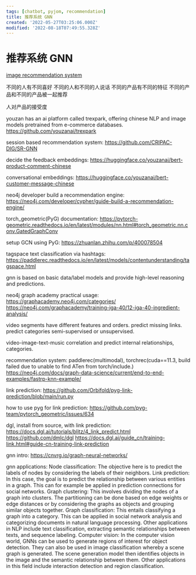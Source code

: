 ```yaml
---
tags: [chatbot, pyjom, recommendation]
title: 推荐系统 GNN
created: '2022-05-27T03:25:06.000Z'
modified: '2022-08-18T07:49:55.328Z'
---
```


# 推荐系统 GNN

[image recommendation system](https://medium.com/analytics-vidhya/how-create-image-recomendation-system-3dcc5edf1597)

不同的人有不同喜好
不同的人和不同的人说话
不同的产品有不同的特征
不同的产品和不同的产品被一起推荐

人对产品的接受度

youzan has an ai platform called trexpark, offering chinese NLP and image models pretrained from e-commerce databases.
https://github.com/youzanai/trexpark

session based recommendation system:
https://github.com/CRIPAC-DIG/SR-GNN

decide the feedback embeddings:
https://huggingface.co/youzanai/bert-product-comment-chinese

conversational embeddings:
https://huggingface.co/youzanai/bert-customer-message-chinese

neo4j developer build a recommendation engine:
https://neo4j.com/developer/cypher/guide-build-a-recommendation-engine/

torch_geometric(PyG) documentation:
https://pytorch-geometric.readthedocs.io/en/latest/modules/nn.html#torch_geometric.nn.conv.GatedGraphConv

setup GCN using PyG:
https://zhuanlan.zhihu.com/p/400078504

tagspace text classification via hashtags:
https://paddlerec.readthedocs.io/en/latest/models/contentunderstanding/tagspace.html

gnn is based on basic data/label models and provide high-level reasoning and predictions.

neo4j graph academy practical usage:
https://graphacademy.neo4j.com/categories/
https://neo4j.com/graphacademy/training-iga-40/12-iga-40-ingredient-analysis/

video segments have different features and orders. predict missing links. predict categories semi-supervised or unsupervised.

video-image-text-music correlation and predict internal relationships, categories.

recommendation system:
paddlerec(multimodal), torchrec(cuda==11.3, build failed due to unable to find ATen from torch/include.)
https://neo4j.com/docs/graph-data-science/current/end-to-end-examples/fastrp-knn-example/

link prediction:
https://github.com/Orbifold/pyg-link-prediction/blob/main/run.py

how to use pyg for link prediction:
https://github.com/pyg-team/pytorch_geometric/issues/634

dgl, install from source, with link prediction:
https://docs.dgl.ai/tutorials/blitz/4_link_predict.html
https://github.com/dmlc/dgl
https://docs.dgl.ai/guide_cn/training-link.html#guide-cn-training-link-prediction

gnn intro:
https://cnvrg.io/graph-neural-networks/

gnn applications:
    Node classification: The objective here is to predict the labels of nodes by considering the labels of their neighbors. 
    Link prediction: In this case, the goal is to predict the relationship between various entities in a graph. This can for example be applied in prediction connections for social networks. 
    Graph clustering: This involves dividing the nodes of a graph into clusters. The partitioning can be done based on edge weights or edge distances or by considering the graphs as objects and grouping similar objects together. 
    Graph classification: This entails classifying a graph into a category. This can be applied in social network analysis and categorizing documents in natural language processing. Other applications in NLP include text classification, extracting semantic relationships between texts, and sequence labeling. 
    Computer vision: In the computer vision world, GNNs can be used to generate regions of interest for object detection. They can also be used in image classification whereby a scene graph is generated. The scene generation model then identifies objects in the image and the semantic relationship between them. Other applications in this field include interaction detection and region classification.
